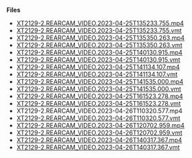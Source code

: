 **Files**

-   [XT2129-2.REARCAM_VIDEO.2023-04-25T135233.755.mp4](https://hillyfields.s3.amazonaws.com/releases/scenegraph/bubble/StaticCamerasObfuscatedHb/StaticCamera01/XT2129-2.REARCAM_VIDEO.2023-04-25T135233.755.mp4)
 -   [XT2129-2.REARCAM_VIDEO.2023-04-25T135233.755.vmt](./XT2129-2.REARCAM_VIDEO.2023-04-25T135233.755.vmt)
-  [XT2129-2.REARCAM_VIDEO.2023-04-25T135350.263.mp4](https://hillyfields.s3.amazonaws.com/releases/scenegraph/bubble/StaticCamerasObfuscatedHb/StaticCamera01/XT2129-2.REARCAM_VIDEO.2023-04-25T135350.263.mp4)
 -   [XT2129-2.REARCAM_VIDEO.2023-04-25T135350.263.vmt](./XT2129-2.REARCAM_VIDEO.2023-04-25T135350.263.vmt)
- [XT2129-2.REARCAM_VIDEO.2023-04-25T140130.915.mp4](https://hillyfields.s3.amazonaws.com/releases/scenegraph/bubble/StaticCamerasObfuscatedHb/StaticCamera01/XT2129-2.REARCAM_VIDEO.2023-04-25T140130.915.mp4)
 - [XT2129-2.REARCAM_VIDEO.2023-04-25T140130.915.vmt](./XT2129-2.REARCAM_VIDEO.2023-04-25T140130.915.vmt)
- [XT2129-2.REARCAM_VIDEO.2023-04-25T141134.107.mp4](https://hillyfields.s3.amazonaws.com/releases/scenegraph/bubble/StaticCamerasObfuscatedHb/StaticCamera01/XT2129-2.REARCAM_VIDEO.2023-04-25T141134.107.mp4)
 - [XT2129-2.REARCAM_VIDEO.2023-04-25T141134.107.vmt](./XT2129-2.REARCAM_VIDEO.2023-04-25T141134.107.vmt)
- [XT2129-2.REARCAM_VIDEO.2023-04-25T141535.000.mp4](https://hillyfields.s3.amazonaws.com/releases/scenegraph/bubble/StaticCamerasObfuscatedHb/StaticCamera01/XT2129-2.REARCAM_VIDEO.2023-04-25T141535.000.mp4)
 - [XT2129-2.REARCAM_VIDEO.2023-04-25T141535.000.vmt](./XT2129-2.REARCAM_VIDEO.2023-04-25T141535.000.vmt)
- [XT2129-2.REARCAM_VIDEO.2023-04-25T161523.278.mp4](https://hillyfields.s3.amazonaws.com/releases/scenegraph/bubble/StaticCamerasObfuscatedHb/StaticCamera01/XT2129-2.REARCAM_VIDEO.2023-04-25T161523.278.mp4)
 - [XT2129-2.REARCAM_VIDEO.2023-04-25T161523.278.vmt](./XT2129-2.REARCAM_VIDEO.2023-04-25T161523.278.vmt)
- XT2129-2.REARCAM_VIDEO.2023-04-26T110320.577.mp4
 - [XT2129-2.REARCAM_VIDEO.2023-04-26T110320.577.vmt](./XT2129-2.REARCAM_VIDEO.2023-04-26T110320.577.vmt)
- [XT2129-2.REARCAM_VIDEO.2023-04-26T120702.959.mp4](https://hillyfields.s3.amazonaws.com/releases/scenegraph/bubble/StaticCamerasObfuscatedHb/StaticCamera01/XT2129-2.REARCAM_VIDEO.2023-04-26T120702.959.mp4)
 - [XT2129-2.REARCAM_VIDEO.2023-04-26T120702.959.vmt](./XT2129-2.REARCAM_VIDEO.2023-04-26T120702.959.vmt)
- [XT2129-2.REARCAM_VIDEO.2023-04-26T140317.367.mp4](https://hillyfields.s3.amazonaws.com/releases/scenegraph/bubble/StaticCamerasObfuscatedHb/StaticCamera01/XT2129-2.REARCAM_VIDEO.2023-04-26T140317.367.mp4)
 - [XT2129-2.REARCAM_VIDEO.2023-04-26T140317.367.vmt](./XT2129-2.REARCAM_VIDEO.2023-04-26T140317.367.vmt)
